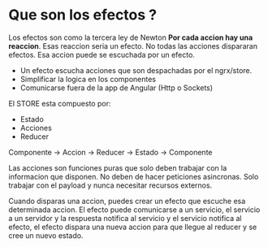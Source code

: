 # Que son los efectos ?

Los efectos son como la tercera ley de Newton **Por cada accion hay una reaccion**.
Esas reaccion seria un efecto. No todas las acciones dispararan efectos.
Esa accion puede se escuchada por un efecto.

-   Un efecto escucha acciones que son despachadas por el ngrx/store.
-   Simplificar la logica en los componentes
-   Comunicarse fuera de la app de Angular (Http o Sockets)

El STORE esta compuesto por:

-   Estado
-   Acciones
-   Reducer

Componente -> Accion -> Reducer -> Estado -> Componente

Las acciones son funciones puras que solo deben trabajar con la informacion que disponen. No deben de hacer peticiones asincronas. Solo trabajar con el payload y nunca necesitar recursos externos.

Cuando disparas una accion, puedes crear un efecto que escuche esa determinada accion. El efecto puede comunicarse a un servicio, el servicio a un servidor y la respuesta notifica al servicio y el servicio notifica al efecto, el efecto dispara una nueva accion para que llegue al reducer y se cree un nuevo estado.

